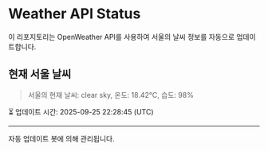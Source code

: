 
# Weather API Status

이 리포지토리는 OpenWeather API를 사용하여 서울의 날씨 정보를 자동으로 업데이트합니다.

## 현재 서울 날씨
> 서울의 현재 날씨: clear sky, 온도: 18.42°C, 습도: 98%

⏳ 업데이트 시간: 2025-09-25 22:28:45 (UTC)

---
자동 업데이트 봇에 의해 관리됩니다.
